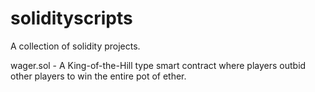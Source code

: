 # solidityscripts
A collection of solidity projects.

wager.sol - A King-of-the-Hill type smart contract where players outbid other players to win the entire pot of ether.
